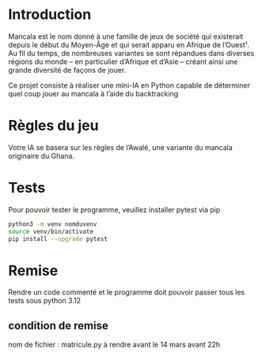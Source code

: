 # Introduction
Mancala est le nom donné à une famille de jeux de société qui existerait depuis le début
du Moyen-Âge et qui serait apparu en Afrique de l’Ouest¹. Au fil du temps, de nombreuses
variantes se sont répandues dans diverses régions du monde – en particulier d’Afrique et
d’Asie – créant ainsi une grande diversité de façons de jouer.

Ce projet consiste à réaliser une mini-IA en Python capable de déterminer quel coup jouer
au mancala à l’aide du backtracking


# Règles du jeu
Votre IA se basera sur les règles de l’Awalé, une variante du mancala originaire du Ghana.

# Tests
Pour pouvoir tester le programme, veuillez installer pytest via pip
```bash
python3 -m venv nomduvenv
source venv/bin/activate
pip install --upgrade pytest
```

# Remise
Rendre un code commenté et le programme doit pouvoir passer tous les tests sous python 3.12

## condition de remise
nom de fichier : matricule.py
à rendre avant le 14 mars avant 22h
